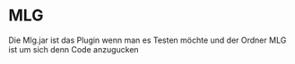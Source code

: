 # MLG
Die Mlg.jar ist das Plugin wenn man es Testen möchte
und der Ordner MLG ist um sich denn Code anzugucken
